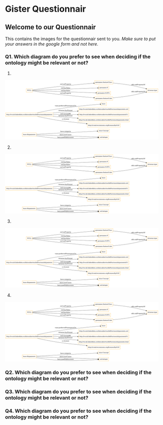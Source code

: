 # Gister Questionnair

## Welcome to our Questionnair

This contains the images for the questionnair sent to you. *Make sure to put your answers in the google form and not here.*


### Q1. Which diagram do you prefer to see when deciding if the ontology might be relevant or not?

1. 

![image](/images/class-alo.owl.png)

2.

![image](/images/class-alo.owl.png)

3.

![image](/images/class-alo.owl.png)

4.

![image](/images/class-alo.owl.png)


### Q2. Which diagram do you prefer to see when deciding if the ontology might be relevant or not?

### Q3. Which diagram do you prefer to see when deciding if the ontology might be relevant or not?

### Q4. Which diagram do you prefer to see when deciding if the ontology might be relevant or not?


